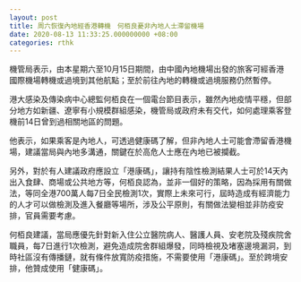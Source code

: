 ```yaml
---
layout: post
title: 周六恢復內地經香港轉機　何栢良憂非內地人士滯留機場
date: 2020-08-13 11:33:25.000000000 +08:00
categories: rthk
---
```


機管局表示，由本星期六至10月15日期間，由中國內地機場出發的旅客可經香港國際機場轉機或過境到其他航點；至於前往內地的轉機或過境服務仍然暫停。

港大感染及傳染病中心總監何栢良在一個電台節目表示，雖然內地疫情平穩，但部分地方如新疆、遼寧有小規模群組感染，機管局或政府未有交代，如何處理乘客登機前14日曾到過相關地區的問題。

他表示，如果乘客是內地人，可透過健康碼了解，但非內地人士可能會滯留香港機場，建議當局與內地多溝通，關鍵在於高危人士應在內地已被攔截。

另外，對於有人建議政府應設立「港康碼」，讓持有陰性檢測結果人士可於14天內出入食肆、商場或公共地方等，何栢良認為，並非一個好的策略，因為採用有關做法，等同全港700萬人每7日全民檢測1次，實際上未來可行，屆時造成有經濟能力的人才可以做檢測及進入餐廳等場所，涉及公平原則，有關做法變相並非防疫安排，官員需要考慮。

何栢良建議，當局應優先針對新入住公立醫院病人、醫護人員、安老院及殘疾院舍職員，每7日進行1次檢測，避免造成院舍群組爆發，同時檢視及堵塞邊境漏洞，到時社區沒有傳播鏈，就有條件放寬防疫措施，不需要使用「港康碼」。至於跨境安排，他贊成使用「健康碼」。

